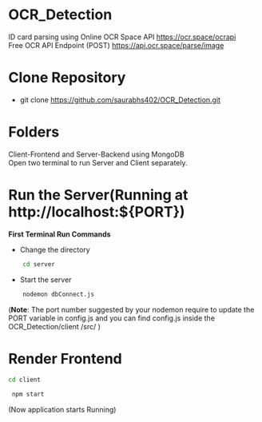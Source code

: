 # OCR_Detection
ID card parsing using Online OCR Space API
https://ocr.space/ocrapi  
Free OCR API Endpoint (POST)
https://api.ocr.space/parse/image


# Clone Repository
- git clone https://github.com/saurabhs402/OCR_Detection.git

# Folders
Client-Frontend and Server-Backend using MongoDB  
Open two terminal to run Server and Client separately.

# Run the Server(Running at  http://localhost:${PORT})

 **First Terminal Run Commands**  
 - Change the directory
```bash
    cd server
```  
- Start the server
    
```bash
    nodemon dbConnect.js
```
  
(**Note**: The port number suggested by your nodemon require to update the PORT variable in config.js and you can find config.js inside the OCR_Detection/client
/src/ )

# Render Frontend
```bash
cd client
```  
```bash
 npm start
```  

  (Now application starts Running)



